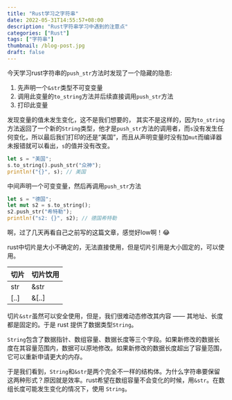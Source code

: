 ```yaml
---
title: "Rust学习之字符串"
date: 2022-05-31T14:55:57+08:00
description: "Rust字符串学习中遇到的注意点"
categories: ["Rust"]
tags: ["字符串"]
thumbnail: /blog-post.jpg
draft: false
---
```


今天学习rust字符串的`push_str`方法时发现了一个隐藏的隐患:

1. 先声明一个`&str`类型不可变变量
1. 调用此变量的`to_string`方法并后续直接调用`push_str`方法
1. 打印此变量

发现变量的值未发生变化，这不是我们想要的，
其实不是这样的，因为`to_string`方法返回了一个新的`String`类型，他才是`push_str`方法的调用者，而`s`没有发生任何变化，所以最后我们打印的还是“美国”，而且从声明变量时没有加`mut`而编译器未报错就可以看出，`s`的值并没有改变。

```rust
let s = "美国";
s.to_string().push_str("众神");
println!("{}", s); // 美国
```

中间声明一个可变变量，然后再调用`push_str`方法

```rust
let s = "德国";
let mut s2 = s.to_string();
s2.push_str("希特勒");
println!("s2: {}", s2); // 德国希特勒
```

啊，过了几天再看自己之前写的这篇文章，感觉好low啊！😂

rust中切片是大小不确定的，无法直接使用，但是切片引用是大小固定的，可以使用。

|切片|切片饮用|
| --- | --- |
|str|&str|
|[..]|&[..]|

切片`&str`虽然可以安全使用，但是，我们很难动态修改其内容 —— 其地址、长度都是固定的。于是 rust 提供了数据类型`String`。

`String`包含了数据指针、数组容量、数据长度等三个字段。如果新修改的数据长度在其容量范围内，数据可以原地修改。如果新修改的数据长度超出了容量范围，它可以重新申请更大的内存。

于是我们看到，`String`和`&str`是两个完全不一样的结构体。为什么字符串要保留这两种形式？原因就是效率。rust希望在数组容量不会变化的时候，用`&str`。在数组长度可能发生变化的情况下，使用 `String`。
